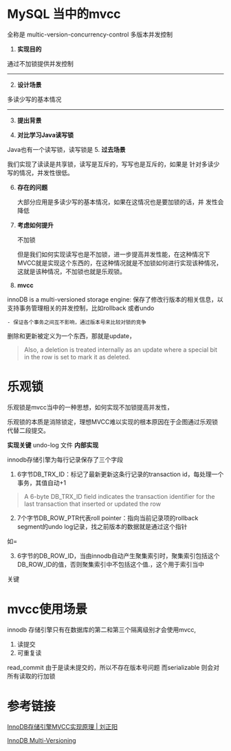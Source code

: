 # MySQL 当中的mvcc

全称是 multic-version-concurrency-control 多版本并发控制

1. **实现目的**


  通过不加锁提供并发控制

----------
2. **设计场景**

 
  多读少写的基本情况

----------
3. **提出背景**

4. **对比学习Java读写锁**

Java也有一个读写锁，读写锁是
5. **过去场景**
  
   我们实现了读读是共享锁，读写是互斥的，写写也是互斥的，如果是  针对多读少写的情况，并发性很低。



6. **存在的问题**

   大部分应用是多读少写的基本情况，如果在这情况也是要加锁的话，并 发性会降低

7. **考虑如何提升**

   不加锁
   
   但是我们如何实现读写也是不加锁，进一步提高并发性能，在这种情况下MVCC就是实现这个东西的，在这种情况就是不加锁如何进行实现该种情况，这就是该种情况，不加锁也就是乐观锁。


8. **mvcc**

innoDB is a multi-versioned storage engine: 保存了修改行版本的相关信息，以支持事务管理相关的并发控制，比如rollback 或者undo

	- 保证各个事务之间互不影响，通过版本号来比较对锁的竞争

删除和更新被定义为一个东西，那就是update，

> Also, a deletion is treated internally as an update where a special bit in the row is set to mark it as deleted.

   

# 乐观锁


乐观锁是mvcc当中的一种思想，如何实现不加锁提高并发性，


乐观锁的本质是消除锁定，理想MVCC难以实现的根本原因在于企图通过乐观锁代替二段提交。

**实现关键**
undo-log 文件
**内部实现**

innodb存储引擎为每行记录保存了三个字段

1. 6字节DB_TRX_ID：标记了最新更新这条行记录的transaction id，每处理一个事务，其值自动+1 
>A 6-byte DB_TRX_ID field indicates the transaction identifier for the last transaction that inserted or updated the row

2. 7个字节DB_ROW_PTR代表roll pointer：指向当前记录项的rollback segment的undo log记录，找之前版本的数据就是通过这个指针

如=
 
3. 6字节的DB_ROW_ID，当由innodb自动产生聚集索引时，聚集索引包括这个DB_ROW_ID的值，否则聚集索引中不包括这个值.，这个用于索引当中


关键

# mvcc使用场景

innodb 存储引擎只有在数据库的第二和第三个隔离级别才会使用mvcc, 

1. 读提交
2. 可重复读

read_commit 由于是读未提交的，所以不存在版本号问题
而serializable 则会对所有读取的行加锁


# 参考链接
[InnoDB存储引擎MVCC实现原理 | 刘正阳](https://liuzhengyang.github.io/2017/04/18/innodb-mvcc/)

[InnoDB Multi-Versioning](https://dev.mysql.com/doc/refman/8.0/en/innodb-multi-versioning.html)